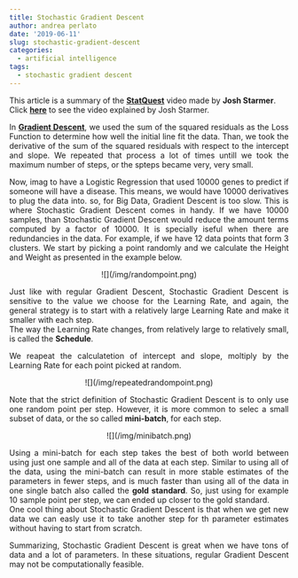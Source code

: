 ```yaml
---
title: Stochastic Gradient Descent
author: andrea perlato
date: '2019-06-11'
slug: stochastic-gradient-descent
categories:
  - artificial intelligence
tags:
  - stochastic gradient descent
---
```


<style>
body {
text-align: justify}
</style>

This article is a summary of the [**StatQuest**](https://www.youtube.com/channel/UCtYLUTtgS3k1Fg4y5tAhLbw) video made by **Josh Starmer**. </br> 
Click [**here**](https://www.youtube.com/watch?v=vMh0zPT0tLI) to see the video explained by Josh Starmer. </br>

In [**Gradient Descent**](https://andrea-perlato.netlify.com/theorypost/gradient-descent-step-by-step/), we used the sum of the squared residuals as the Loss Function to determine how well the initial line fit the data. Than, we took the derivative of the sum of the squared residuals with respect to the intercept and slope. We repeated that process a lot of times untill we took the maximum number of steps, or the spteps became very, very small.

Now, imag to have a Logistic Regression that used 10000 genes to predict if someone will have a disease. This means, we would have 10000 derivatives to plug the data into. so, for Big Data, Gradient Descent is too slow. This is where Stochastic Gradient Descent comes in handy. If we have 10000 samples, than Stochastic Gradient Descent would reduce the amount terms computed by a factor of 10000. It is specially iseful when there are redundancies in the data. For example, if we have 12 data points that form 3 clusters.
We start by picking a point randomly and we calculate the Height and Weight as presented in the example below.

<center>
![](/img/randompoint.png)

</center>

Just like with regular Gradient Descent, Stochastic Gradient Descent is sensitive to the value we choose for the Learning Rate, and again, the general strategy is to start with a relatively large Learning Rate and make it smaller with each step. </br>
The way the Learning Rate changes, from relatively large to relatively small, is called the **Schedule**.

We reapeat the calculatetion of intercept and slope, moltiply by the Learning Rate for each point picked at random.

<center>
![](/img/repeatedrandompoint.png)

</center>

Note that the strict definition of Stochastic Gradient Descent is to only use one random point per step. However, it is more common to selec a small subset of data, or the so called **mini-batch**, for each step.

<center>
![](/img/minibatch.png)

</center>

Using a mini-batch for each step takes the best of both world between using just one sample and all of the data at each step. Similar to using all of the data, using the mini-batch can result in more stable estimates of the parameters in fewer steps, and is much faster than using all of the data in one single batch also called the **gold standard**. So, just using for example 10 sample point per step, we can ended up closer to the gold standard. </br>
One cool thing about Stochastic Gradient Descent is that when we get new data we can easly use it to take another step for th parameter estimates without having to start from scratch.

Summarizing, Stochastic Gradient Descent is great when we have tons of data and a lot of parameters. In these situations, regular Gradient Descent may not be computationally feasible.
























